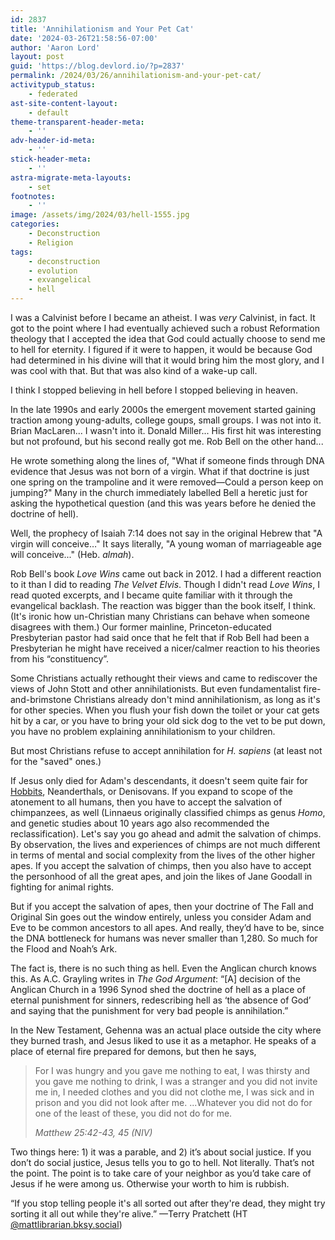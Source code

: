```yaml
---
id: 2837
title: 'Annihilationism and Your Pet Cat'
date: '2024-03-26T21:58:56-07:00'
author: 'Aaron Lord'
layout: post
guid: 'https://blog.devlord.io/?p=2837'
permalink: /2024/03/26/annihilationism-and-your-pet-cat/
activitypub_status:
    - federated
ast-site-content-layout:
    - default
theme-transparent-header-meta:
    - ''
adv-header-id-meta:
    - ''
stick-header-meta:
    - ''
astra-migrate-meta-layouts:
    - set
footnotes:
    - ''
image: /assets/img/2024/03/hell-1555.jpg
categories:
    - Deconstruction
    - Religion
tags:
    - deconstruction
    - evolution
    - exvangelical
    - hell
---
```


<!-- wp:paragraph -->
<p>I was a Calvinist before I became an atheist. I was <em>very</em> Calvinist, in fact. It got to the point where I had eventually achieved such a robust Reformation theology that I accepted the idea that God could actually choose to send me to hell for eternity. I figured if it were to happen, it would be because God had determined in his divine will that it would bring him the most glory, and I was cool with that. But that was also kind of a wake-up call.</p>
<!-- /wp:paragraph -->

<!-- wp:paragraph -->
<p>I think I stopped believing in hell before I stopped believing in heaven.</p>
<!-- /wp:paragraph -->

<!-- wp:paragraph -->
<p>In the late 1990s and early 2000s the emergent movement started gaining traction among young-adults, college goups, small groups. I was not into it. Brian MacLaren... I wasn't into it. Donald Miller... His first hit was interesting but not profound, but his second really got me. Rob Bell on the other hand...</p>
<!-- /wp:paragraph -->

<!-- wp:paragraph -->
<p>He wrote something along the lines of, "What if someone finds through DNA evidence that Jesus was not born of a virgin. What if that doctrine is just one spring on the trampoline and it were removed—Could a person keep on jumping?" Many in the church immediately labelled Bell a heretic just for asking the hypothetical question (and this was years before he denied the doctrine of hell).</p>
<!-- /wp:paragraph -->

<!-- wp:paragraph -->
<p>Well, the prophecy of Isaiah 7:14 does not say in the original Hebrew that "A virgin will conceive…" It says literally, "A young woman of marriageable age will conceive..." (Heb. <em>almah</em>).</p>
<!-- /wp:paragraph -->

<!-- wp:paragraph -->
<p>Rob Bell's book <em>Love Wins</em> came out back in 2012. I had a different reaction to it than I did to reading <em>The Velvet Elvis</em>. Though I didn't read <em>Love Wins</em>, I read quoted excerpts, and I became quite familiar with it through the evangelical backlash. The reaction was bigger than the book itself, I think. (It's ironic how un-Christian many Christians can behave when someone disagrees with them.) Our former mainline, Princeton-educated Presbyterian pastor had said once that he felt that if Rob Bell had been a Presbyterian he might have received a nicer/calmer reaction to his theories from his “constituency”.</p>
<!-- /wp:paragraph -->

<!-- wp:paragraph -->
<p>Some Christians actually rethought their views and came to rediscover the views of John Stott and other annihilationists. But even fundamentalist fire-and-brimstone Christians already don't mind annihilationism, as long as it's for other species. When you flush your fish down the toilet or your cat gets hit by a car, or you have to bring your old sick dog to the vet to be put down, you have no problem explaining annihilationism to your children.</p>
<!-- /wp:paragraph -->

<!-- wp:paragraph -->
<p>But most Christians refuse to accept annihilation for <em>H. sapiens</em> (at least not for the "saved" ones.)</p>
<!-- /wp:paragraph -->

<!-- wp:paragraph -->
<p>If Jesus only died for Adam's descendants, it doesn't seem quite fair for <a href="https://humanorigins.si.edu/evidence/human-fossils/species/homo-floresiensis">Hobbits</a>, Neanderthals, or Denisovans. If you expand to scope of the atonement to all humans, then you have to accept the salvation of chimpanzees, as well (Linnaeus originally classified chimps as genus <em>Homo</em>, and genetic studies about 10 years ago also recommended the reclassification). Let's say you go ahead and admit the salvation of chimps. By observation, the lives and experiences of chimps are not much different in terms of mental and social complexity from the lives of the other higher apes. If you accept the salvation of chimps, then you also have to accept the personhood of all the great apes, and join the likes of Jane Goodall in fighting for animal rights.</p>
<!-- /wp:paragraph -->

<!-- wp:paragraph -->
<p>But if you accept the salvation of apes, then your doctrine of The Fall and Original Sin goes out the window entirely, unless you consider Adam and Eve to be common ancestors to all apes. And really, they’d have to be, since the DNA bottleneck for humans was never smaller than 1,280. So much for the Flood and Noah’s Ark.</p>
<!-- /wp:paragraph -->

<!-- wp:paragraph -->
<p>The fact is, there is no such thing as hell. Even the Anglican church knows this. As A.C. Grayling writes in <em>The God Argument</em>: “[A] decision of the Anglican Church in a 1996 Synod shed the doctrine of hell as a place of eternal punishment for sinners, redescribing hell as ‘the absence of God’ and saying that the punishment for very bad people is annihilation.”</p>
<!-- /wp:paragraph -->

<!-- wp:paragraph -->
<p>In the New Testament, Gehenna was an actual place outside the city where they burned trash, and Jesus liked to use it as a metaphor. He speaks of a place of eternal fire prepared for demons, but then he says,</p>
<!-- /wp:paragraph -->

<!-- wp:quote -->
<blockquote class="wp-block-quote"><!-- wp:paragraph -->
<p>For I was hungry and you gave me nothing to eat, I was thirsty and you gave me nothing to drink, I was a stranger and you did not invite me in, I needed clothes and you did not clothe me, I was sick and in prison and you did not look after me. ...Whatever you did not do for one of the least of these, you did not do for me.</p>
<!-- /wp:paragraph --><cite>Matthew 25:42-43, 45 (NIV)</cite></blockquote>
<!-- /wp:quote -->

<!-- wp:paragraph -->
<p>Two things here: 1) it was a parable, and 2) it’s about social justice. If you don’t do social justice, Jesus tells you to go to hell. Not literally. That’s not the point. The point is to take care of your neighbor as you’d take care of Jesus if he were among us. Otherwise your worth to him is rubbish.</p>
<!-- /wp:paragraph -->

<!-- wp:paragraph -->
<p>“If you stop telling people it's all sorted out after they're dead, they might try sorting it all out while they're alive.” —Terry Pratchett (HT <a href="https://bsky.app/profile/mattlibrarian.bsky.social/post/3khkszojjm52n">@mattlibrarian.bksy.social</a>)</p>
<!-- /wp:paragraph -->